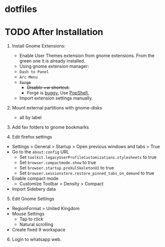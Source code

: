 # dotfiles

# TODO After Installation

1. Install Gnome Extensions:
    * Enable User Themes extension from gnome extensions. From the green one it is already installed.
    * Using gnome extension manager:	
	* `Dash to Panel` 
	* `Arc Menu` 
	* ~~`Forge`~~
	    * ~~Disable <super>+w shortcut.~~
	    * Forge is [buggy.](https://github.com/forge-ext/forge/issues/258) Use [PopShell.](https://github.com/pop-os/shell)
    * Import extension settings manually.
	
2. Mount external partitions with gnome-disks
    * all by label

3. Add fav folders to gnome bookmarks

4. Edit firefox settings
  * Settings > General > Startup > Open previous windows and tabs > True
  * Go to the `about:config` URL
    * Set `toolkit.legacyUserProfileCustomizations.stylesheets` to true
    * Set `browser.compactmode.show` to true
    * Set `browser.startup.preXulSkeletonUI` to true
    * Set `browser.sessionstore.restore_pinned_tabs_on_demand` to true
  * Enable compact mode
    * Customize Toolbar > Density > Compact
  * Import Sidebery data

5. Edit Gnome Settings
  * RegionFormat > United Kingdom
  * Mouse Settings
    * Tap to click
    * Natural scrolling
  * Create fixed 9 workspace
  
6. Login to whatsapp web.


  
